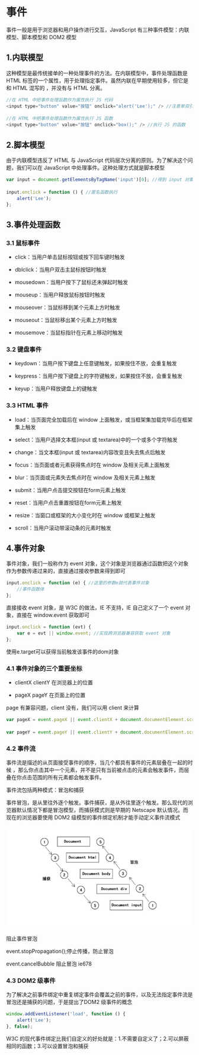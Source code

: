 # 事件

事件一般是用于浏览器和用户操作进行交互，JavaScript 有三种事件模型：内联模型、脚本模型和 DOM2 模型

## 1.内联模型

这种模型是最传统接单的一种处理事件的方法。在内联模型中，事件处理函数是 HTML 标签的一个属性，用于处理指定事件。虽然内联在早期使用较多，但它是和 HTML 混写的 ，并没有与 HTML 分离。

```js
//在 HTML 中把事件处理函数作为属性执行 JS 代码
<input type="button" value="按钮" onclick="alert('Lee');" /> //注意单双引号

//在 HTML 中把事件处理函数作为属性执行 JS 函数
<input type="button" value="按钮" onclick="box();" /> //执行 JS 的函数
```

## 2.脚本模型

由于内联模型违反了 HTML 与 JavaScript 代码层次分离的原则。为了解决这个问题，我们可以在 JavaScript 中处理事件。这种处理方式就是脚本模型

```js
var input = document.getElementsByTagName('input')[0]; //得到 input 对象

input.onclick = function () { //匿名函数执行
    alert('Lee');
};
```

## 3.事件处理函数

### 3.1 鼠标事件

- click：当用户单击鼠标按钮或按下回车键时触发

- dblclick：当用户双击主鼠标按钮时触发

- mousedown：当用户按下了鼠标还未弹起时触发

- mouseup：当用户释放鼠标按钮时触发

- mouseover：当鼠标移到某个元素上方时触发

- mouseout：当鼠标移出某个元素上方时触发

- mousemove：当鼠标指针在元素上移动时触发

### 3.2 键盘事件

- keydown：当用户按下键盘上任意键触发，如果按住不放，会重复触发

- keypress：当用户按下键盘上的字符键触发，如果按住不放，会重复触发

- keyup：当用户释放键盘上的键触发

### 3.3 HTML 事件

- load：当页面完全加载后在 window 上面触发，或当框架集加载完毕后在框架集上触发

- select：当用户选择文本框(input 或 textarea)中的一个或多个字符触发

- change：当文本框(input 或 textarea)内容改变且失去焦点后触发

- focus：当页面或者元素获得焦点时在 window 及相关元素上面触发

- blur：当页面或元素失去焦点时在 window 及相关元素上触发

- submit：当用户点击提交按钮在form元素上触发

- reset：当用户点击重置按钮在form元素上触发

- resize：当窗口或框架的大小变化时在 window 或框架上触发

- scroll：当用户滚动带滚动条的元素时触发

## 4.事件对象

事件对象，我们一般称作为 event 对象，这个对象是浏览器通过函数把这个对象作为参数传递过来的，直接通过接收参数来得到即可

```js
input.onclick = function (e) { //这里的参数e就代表事件对象
    //事件函数体
};
```

直接接收 event 对象，是 W3C 的做法，IE 不支持，IE 自己定义了一个 event 对象，直接在 window.event 获取即可

```js
input.onclick = function (evt) {
    var e = evt || window.event; //实现跨浏览器兼容获取 event 对象
};
```

使用e.target可以获得当前触发该事件的dom对象

### 4.1 事件对象的三个重要坐标

- clientX clientY 在浏览器上的位置

- pageX pageY 在页面上的位置

page 有兼容问题，client 没有，我们可以用 client 来计算

```js
var pageX = event.pageX || event.clientX + document.documentElement.scrollLeft;

var pageY = event.pageY || event.clientY + document.documentElement.scrollTop;
```

### 4.2 事件流

事件流是描述的从页面接受事件的顺序，当几个都具有事件的元素层叠在一起的时候 ，那么你点击其中一个元素，并不是只有当前被点击的元素会触发事件，而层叠在你点击范围的所有元素都会触发事件。

事件流包括两种模式：冒泡和捕获

事件冒泡，是从里往外逐个触发。事件捕获，是从外往里逐个触发。那么现代的浏览器默认情况下都是冒泡模型，而捕获模式则是早期的 Netscape 默认情况。而现在的浏览器要使用 DOM2 级模型的事件绑定机制才能手动定义事件流模式

![](./img/10.png)

阻止事件冒泡

event.stopPropagation();停止传播，防止冒泡

event.cancelBubble 阻止冒泡 ie678

### 4.3 DOM2 级事件

为了解决之前事件绑定中重复绑定事件会覆盖之前的事件，以及无法指定事件流是冒泡还是捕获的问题，于是提出了DOM2 级事件的概念

```js
window.addEventListener('load', function () {
    alert('Lee');
}, false);
```

W3C 的现代事件绑定比我们自定义的好处就是：1.不需要自定义了；2.可以屏蔽相同的函数；3.可以设置冒泡和捕获

